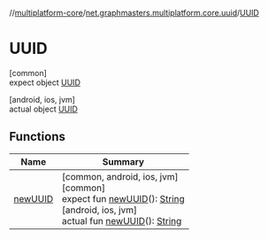 //[multiplatform-core](../../../index.md)/[net.graphmasters.multiplatform.core.uuid](../index.md)/[UUID](index.md)

# UUID

[common]\
expect object [UUID](index.md)

[android, ios, jvm]\
actual object [UUID](index.md)

## Functions

| Name | Summary |
|---|---|
| [newUUID](new-u-u-i-d.md) | [common, android, ios, jvm]<br>[common]<br>expect fun [newUUID](new-u-u-i-d.md)(): [String](https://kotlinlang.org/api/latest/jvm/stdlib/kotlin/-string/index.html)<br>[android, ios, jvm]<br>actual fun [newUUID](new-u-u-i-d.md)(): [String](https://kotlinlang.org/api/latest/jvm/stdlib/kotlin/-string/index.html) |
